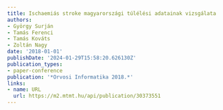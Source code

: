 ```yaml
---
title: Ischaemiás stroke magyarországi túlélési adatainak vizsgálata
authors:
- György Surján
- Tamás Ferenci
- Tamás Kováts
- Zoltán Nagy
date: '2018-01-01'
publishDate: '2024-01-29T15:58:20.626130Z'
publication_types:
- paper-conference
publication: '*Orvosi Informatika 2018.*'
links:
- name: URL
  url: https://m2.mtmt.hu/api/publication/30373551
---
```

